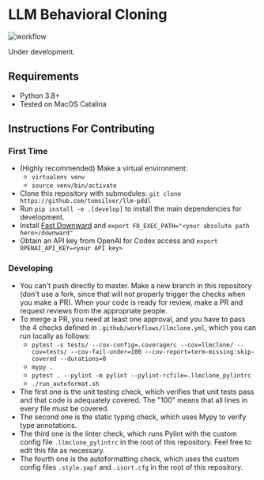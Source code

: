 # LLM Behavioral Cloning

![workflow](https://github.com/tomsilver/llm-pddl/actions/workflows/llmclone.yml/badge.svg)

Under development.

## Requirements

- Python 3.8+
- Tested on MacOS Catalina

## Instructions For Contributing

### First Time

- (Highly recommended) Make a virtual environment:
  - `virtualenv venv`
  - `source venv/bin/activate`
- Clone this repository with submodules: `git clone https://github.com/tomsilver/llm-pddl`
- Run `pip install -e .[develop]` to install the main dependencies for development.
- Install [Fast Downward](https://www.fast-downward.org/ObtainingAndRunningFastDownward) and `export FD_EXEC_PATH="<your absolute path here>/downward"`
- Obtain an API key from OpenAI for Codex access and `export OPENAI_API_KEY=<your API key>`

### Developing

- You can't push directly to master. Make a new branch in this repository (don't use a fork, since that will not properly trigger the checks when you make a PR). When your code is ready for review, make a PR and request reviews from the appropriate people.
- To merge a PR, you need at least one approval, and you have to pass the 4 checks defined in `.github/workflows/llmclone.yml`, which you can run locally as follows:
  - `pytest -s tests/ --cov-config=.coveragerc --cov=llmclone/ --cov=tests/ --cov-fail-under=100 --cov-report=term-missing:skip-covered --durations=0`
  - `mypy .`
  - `pytest . --pylint -m pylint --pylint-rcfile=.llmclone_pylintrc`
  - `./run_autoformat.sh`
- The first one is the unit testing check, which verifies that unit tests pass and that code is adequately covered. The "100" means that all lines in every file must be covered.
- The second one is the static typing check, which uses Mypy to verify type annotations.
- The third one is the linter check, which runs Pylint with the custom config file `.llmclone_pylintrc` in the root of this repository. Feel free to edit this file as necessary.
- The fourth one is the autoformatting check, which uses the custom config files `.style.yapf` and `.isort.cfg` in the root of this repository.
